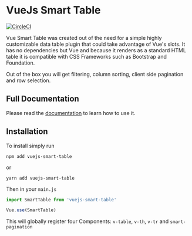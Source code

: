 # VueJs Smart Table 

[![CircleCI](https://circleci.com/gh/tochoromero/vuejs-smart-table/tree/master.svg?style=shield)](https://circleci.com/gh/tochoromero/vuejs-smart-table/tree/master)

Vue Smart Table was created out of the need for a simple highly customizable data table plugin 
that could take advantage of Vue's slots. It has no dependencies but Vue and because it 
renders as a standard HTML table it is compatible with CSS Frameworks such as Bootstrap and Foundation.

Out of the box you will get filtering, column sorting, client side pagination and row selection.

## Full Documentation
Please read the [documentation](https://tochoromero.github.io/vuejs-smart-table/) to learn how to use it.

## Installation
To install simply run
```
npm add vuejs-smart-table
```
or
```
yarn add vuejs-smart-table
```

Then in your `main.js`
```js
import SmartTable from 'vuejs-smart-table'

Vue.use(SmartTable)
```
This will globally register four Components: `v-table`, `v-th`, `v-tr` and `smart-pagination`
